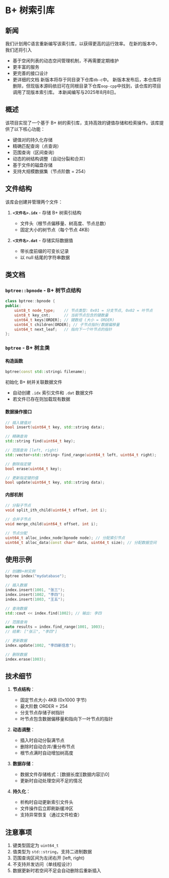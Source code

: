 # B+ 树索引库

## 新闻
我们计划用C语言重新编写该索引库，以获得更高的运行效率。
在新的版本中，我们还将引入
- 基于空闲列表的动态空间管理机制，不再需要定期维护
- 更丰富的服务
- 更完善的接口设计
- 更详细的文档
新版本将存于同目录下仓库`db-c`中。
新版本发布后，本仓库将删除，但现版本源码依旧可在同根目录下仓库`oop-cpp`中找到，该仓库的项目调用了现版本索引库。
本新闻编写与2025年8月8日。

## 概述
该项目实现了一个基于 B+ 树的索引库，支持高效的键值存储和检索操作。该库提供了以下核心功能：
- 键值对的持久化存储
- 精确匹配查询（点查询）
- 范围查询（区间查询）
- 动态的树结构调整（自动分裂和合并）
- 基于文件的磁盘存储
- 支持大规模数据集（节点阶数 = 254）

## 文件结构
该库会创建并管理两个文件：

1. **`<文件名>.idx`** - 存储 B+ 树索引结构
   - 文件头（根节点偏移量、树高度、节点总数）
   - 固定大小的树节点（每个节点 4KB）
   
2. **`<文件名>.dat`** - 存储实际数据值
   - 带长度前缀的可变长记录
   - 以 null 结尾的字符串数据

## 类文档

### `bptree::bpnode` - B+ 树节点结构
```cpp
class bptree::bpnode {
public:
    uint8_t node_type;    // 节点类型: 0x01 = 分支节点, 0x02 = 叶节点
    uint8_t key_cnt;      // 当前节点包含的键数量
    uint64_t keys[ORDER]; // 键数组 (大小 = ORDER)
    uint64_t children[ORDER]; // 子节点指针/数据偏移量
    uint64_t next_leaf;   // 指向下一个叶节点的指针
};
```

### `bptree` - B+ 树主类

#### 构造函数
```cpp
bptree(const std::string& filename);
```
初始化 B+ 树并关联数据文件
- 自动创建 `.idx` 索引文件和 `.dat` 数据文件
- 若文件已存在则加载现有数据

#### 数据操作接口
```cpp
// 插入键值对
bool insert(uint64_t key, std::string data);

// 精确查询
std::string find(uint64_t key);

// 范围查询 [left, right)
std::vector<std::string> find_range(uint64_t left, uint64_t right);

// 删除指定键
bool erase(uint64_t key);

// 更新指定键的值
bool update(uint64_t key, std::string data);
```

#### 内部机制
```cpp
// 分裂子节点
void split_ith_child(uint64_t offset, int i);

// 合并子节点
void merge_child(uint64_t offset, int i);

// 节点分配
uint64_t alloc_index_node(bpnode node); // 分配索引节点
uint64_t alloc_data(const char* data, uint64_t size); // 分配数据空间
```

## 使用示例
```cpp
// 创建B+树实例
bptree index("mydatabase");

// 插入数据
index.insert(1001, "张三");
index.insert(1002, "李四");
index.insert(1003, "王五");

// 查询数据
std::cout << index.find(1002); // 输出: 李四

// 范围查询
auto results = index.find_range(1001, 1003);
// 结果: ["张三", "李四"]

// 更新数据
index.update(1002, "李四新信息");

// 删除数据
index.erase(1003);
```

## 技术细节
1. **节点结构**：
   - 固定节点大小 4KB (0x1000 字节)
   - 最大阶数 ORDER = 254
   - 分支节点存储子树指针
   - 叶节点包含数据偏移量和指向下一叶节点的指针

2. **动态调整**：
   - 插入时自动分裂满节点
   - 删除时自动合并/重分布节点
   - 根节点满时自动增加树高度

3. **数据存储**：
   - 数据文件存储格式：[数据长度][数据内容][\0]
   - 更新时自动处理空间不足的情况

4. **持久化**：
   - 析构时自动更新索引文件头
   - 文件操作后立即刷新缓冲区
   - 支持异常恢复（通过文件检查）

## 注意事项
1. 键类型固定为 `uint64_t`
2. 值类型为 `std::string`，支持二进制数据
3. 范围查询区间为左闭右开 [left, right)
4. 不支持并发访问（单线程设计）
5. 数据更新时若空间不足会自动删除后重新插入
